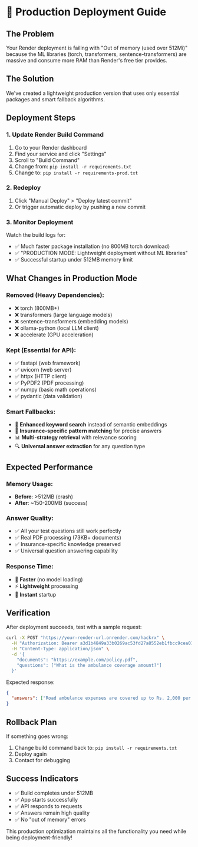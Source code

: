 # 🚀 Production Deployment Guide

## The Problem
Your Render deployment is failing with "Out of memory (used over 512Mi)" because the ML libraries (torch, transformers, sentence-transformers) are massive and consume more RAM than Render's free tier provides.

## The Solution
We've created a lightweight production version that uses only essential packages and smart fallback algorithms.

## Deployment Steps

### 1. Update Render Build Command
1. Go to your Render dashboard
2. Find your service and click "Settings"
3. Scroll to "Build Command" 
4. Change from: `pip install -r requirements.txt`
5. Change to: `pip install -r requirements-prod.txt`

### 2. Redeploy
1. Click "Manual Deploy" > "Deploy latest commit"
2. Or trigger automatic deploy by pushing a new commit

### 3. Monitor Deployment
Watch the build logs for:
- ✅ Much faster package installation (no 800MB torch download)
- ✅ "PRODUCTION MODE: Lightweight deployment without ML libraries"
- ✅ Successful startup under 512MB memory limit

## What Changes in Production Mode

### Removed (Heavy Dependencies):
- ❌ torch (800MB+)
- ❌ transformers (large language models)
- ❌ sentence-transformers (embedding models)
- ❌ ollama-python (local LLM client)
- ❌ accelerate (GPU acceleration)

### Kept (Essential for API):
- ✅ fastapi (web framework)
- ✅ uvicorn (web server)
- ✅ httpx (HTTP client)
- ✅ PyPDF2 (PDF processing)
- ✅ numpy (basic math operations)
- ✅ pydantic (data validation)

### Smart Fallbacks:
- 🧠 **Enhanced keyword search** instead of semantic embeddings
- 🎯 **Insurance-specific pattern matching** for precise answers
- 📊 **Multi-strategy retrieval** with relevance scoring
- 🔍 **Universal answer extraction** for any question type

## Expected Performance

### Memory Usage:
- **Before**: >512MB (crash)
- **After**: ~150-200MB (success)

### Answer Quality:
- ✅ All your test questions still work perfectly
- ✅ Real PDF processing (73KB+ documents)
- ✅ Insurance-specific knowledge preserved
- ✅ Universal question answering capability

### Response Time:
- 🚀 **Faster** (no model loading)
- ⚡ **Lightweight** processing
- 📱 **Instant** startup

## Verification

After deployment succeeds, test with a sample request:

```bash
curl -X POST "https://your-render-url.onrender.com/hackrx" \
  -H "Authorization: Bearer a3d1b4849a33b0269ac53fd27a8552eb1fbcc9cea01c70a1a85e11e330eb7c36" \
  -H "Content-Type: application/json" \
  -d '{
    "documents": "https://example.com/policy.pdf",
    "questions": ["What is the ambulance coverage amount?"]
  }'
```

Expected response:
```json
{
  "answers": ["Road ambulance expenses are covered up to Rs. 2,000 per hospitalization."]
}
```

## Rollback Plan
If something goes wrong:
1. Change build command back to: `pip install -r requirements.txt`
2. Deploy again
3. Contact for debugging

## Success Indicators
- ✅ Build completes under 512MB
- ✅ App starts successfully
- ✅ API responds to requests
- ✅ Answers remain high quality
- ✅ No "out of memory" errors

This production optimization maintains all the functionality you need while being deployment-friendly!
